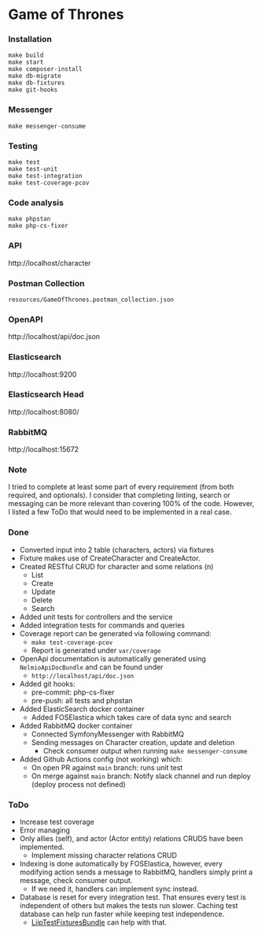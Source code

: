 Game of Thrones
==================================

### Installation
```
make build
make start
make composer-install
make db-migrate
make db-fixtures
make git-hooks
```

### Messenger
```
make messenger-consume
```

### Testing

```
make test
make test-unit
make test-integration
make test-coverage-pcov
```

### Code analysis
```
make phpstan
make php-cs-fixer
```

### API
http://localhost/character

### Postman Collection
```
resources/GameOfThrones.postman_collection.json
```

### OpenAPI
http://localhost/api/doc.json

### Elasticsearch
http://localhost:9200

### Elasticsearch Head
http://localhost:8080/

### RabbitMQ
http://localhost:15672

### Note
I tried to complete at least some part of every requirement (from both required, and optionals). I consider that completing linting, search or messaging can be more relevant than covering 100% of the code.
However, I listed a few ToDo that would need to be implemented in a real case.

### Done
- Converted input into 2 table (characters, actors) via fixtures
- Fixture makes use of CreateCharacter and CreateActor.
- Created RESTful CRUD for character and some relations (n)
  - List
  - Create
  - Update
  - Delete
  - Search
- Added unit tests for controllers and the service
- Added integration tests for commands and queries
- Coverage report can be generated via following command:
  - `make test-coverage-pcov`
  - Report is generated under `var/coverage`
- OpenApi documentation is automatically generated using `NelmioApiDocBundle` and can be found under 
  - `http://localhost/api/doc.json`
- Added git hooks:
  - pre-commit: php-cs-fixer
  - pre-push: all tests and phpstan
- Added ElasticSearch docker container
  - Added FOSElastica which takes care of data sync and search 
- Added RabbitMQ docker container 
  - Connected SymfonyMessenger with RabbitMQ
  - Sending messages on Character creation, update and deletion
    - Check consumer output when running `make messenger-consume` 
- Added Github Actions config (not working) which:
  - On open PR against `main` branch: runs unit test 
  - On merge against `main` branch: Notify slack channel and run deploy (deploy process not defined)

### ToDo
- Increase test coverage
- Error managing
- Only allies (self), and actor (Actor entity) relations CRUDS have been implemented. 
  - Implement missing character relations CRUD
- Indexing is done automatically by FOSElastica, however, every modifying action sends a message to RabbitMQ, handlers simply print a message, check consumer output.
  - If we need it, handlers can implement sync instead.
- Database is reset for every integration test. That ensures every test is independent of others but makes the tests run slower. Caching test database can help run faster while keeping test independence.
  - [LiipTestFixturesBundle](https://github.com/liip/LiipTestFixturesBundle) can help with that.
